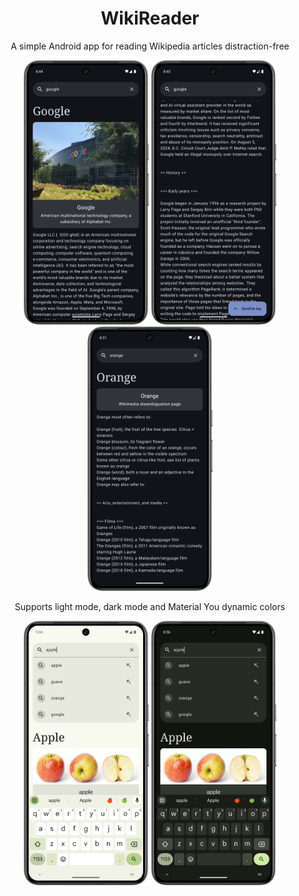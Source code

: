 <div style="text-align: center;">

# WikiReader

A simple Android app for reading Wikipedia articles distraction-free

<p>
<img src="screenshots/main.png" width="200" alt="App article screen">
<img src="screenshots/fab.png" width="200" alt="Article scrolled down">
<img src="screenshots/disambiguation.png" width="200" alt="Disambiguation page">
</p>

Supports light mode, dark mode and Material You dynamic colors

<p>
<img src="screenshots/dynamic-light.png" width="200" alt="Light theme with dynamic color">
<img src="screenshots/dynamic.png" width="200" alt="Dark theme with dynamic color">
</p>

</div>
